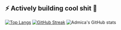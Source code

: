 ## ⚡ Actively building cool shit 👋
[![Top Langs](https://github-readme-stats.vercel.app/api/top-langs/?username=admica&theme=highcontrast&border_radius=4.2)](https://github.com/anuraghazra/github-readme-stats)
[![GitHub Streak](https://github-readme-streak-stats-chi-sage.vercel.app?user=admica&theme=highcontrast&border_radius=4.2&date_format=M%20j%5B%2C%20Y%5D&card_width=440&card_height=285)](https://git.io/streak-stats)
![Admica's GitHub stats](https://github-readme-stats.vercel.app/api?username=admica&show_icons=true&theme=highcontrast&border_radius=4.2&hide=prs)
